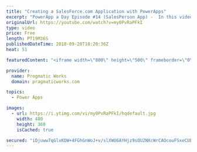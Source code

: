 ```yaml
---
title: "Creating a SalesForce.com Application with PowerApps"
excerpt: "PowerApp a Day Episode #14 (SalesPerson App) -  In this video, we'll create a new application that connects to SalesForce.com for a rep to review their leads and contacts from their phones.  Power App and Power Platform Training : https://pragmaticworks.com/training/on-demand-training  Delegatable events:"
originalUrl: https://youtube.com/watch?v=my0PvRaPFkI
type: video
price: Free
length: PT19M36S
publishedDateTime: 2018-09-20T18:20:36Z
heat: 51

featuredContent: "<iframe width=\"800\" height=\"500\" frameborder=\"0\" src=\"https://www.youtube.com/embed/my0PvRaPFkI\" allow=\"accelerometer; autoplay; encrypted-media; gyroscope; picture-in-picture\" allowfullscreen></iframe>"

provider:
  name: Progmatic Works
  domain: pragmaticworks.com

topics:
  - Power Apps

images:
  - url: https://i.ytimg.com/vi/my0PvRaPFkI/hqdefault.jpg
    width: 480
    height: 360
    isCached: true

secured: "iDjuww7qGlxKDW+4FGhGnWoJ+v/slXWU6AYHjz9sOU2NXcWrCAOcouFSxeCUE3HRhOj/zW/EuJRfkK4vcaUAbQCMDFe05OM1/qiXqNS+ATK28HnP8hENY7TqEKjqpBsmKvwqvoeZVmaesRuTMLjb4hJZmO8ZRQisP5a6NhOLCwUjkk77tG5ksBIYE/S1Z7IWkPr2GIJiyzMCm5sCAhzJa5cF6V11tqMXAWrxGA4+KPsjIiwjh5qHEmMuGTCaWMXHVqu6gMnL3vQTlYxwedyMk24QEOjU+LXkdkpJyP/Q9U7o+pUdWLuOo6sh8uNlEDsQPAFd1D+D4h5MYT7B0mvc/bNWNlLCjJHC+mMqFotGnk9l5pPr4faKXXoA9rbiQI/ZaFJsioY7VtHBtlSS/ze3HFGr6mcBAy3h9AARirN16v0=;crZJDgub1T9Hq+Sv1mtEBw=="
---
```


